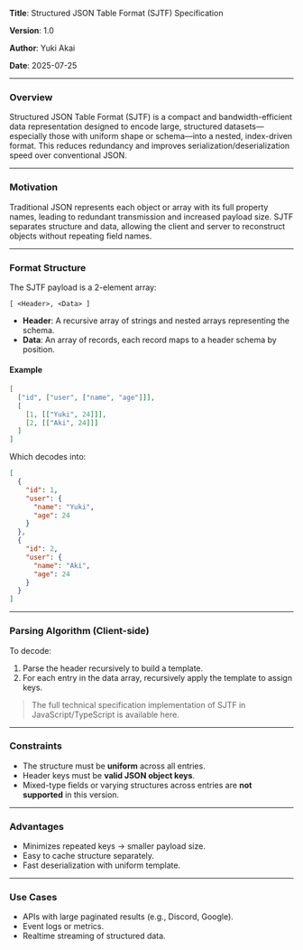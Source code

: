 **Title**: Structured JSON Table Format (SJTF) Specification

**Version**: 1.0

**Author**: Yuki Akai

**Date**: 2025-07-25

---

### Overview

Structured JSON Table Format (SJTF) is a compact and bandwidth-efficient data representation designed to encode large, structured datasets—especially those with uniform shape or schema—into a nested, index-driven format. This reduces redundancy and improves serialization/deserialization speed over conventional JSON.

---

### Motivation

Traditional JSON represents each object or array with its full property names, leading to redundant transmission and increased payload size. SJTF separates structure and data, allowing the client and server to reconstruct objects without repeating field names.

---

### Format Structure

The SJTF payload is a 2-element array:

```
[ <Header>, <Data> ]
```

* **Header**: A recursive array of strings and nested arrays representing the schema.
* **Data**: An array of records, each record maps to a header schema by position.

#### Example

```json
[
  ["id", ["user", ["name", "age"]]],
  [
    [1, [["Yuki", 24]]],
    [2, [["Aki", 24]]]
  ]
]
```

Which decodes into:

```json
[
  {
    "id": 1,
    "user": {
      "name": "Yuki",
      "age": 24
    }
  },
  {
    "id": 2,
    "user": {
      "name": "Aki",
      "age": 24
    }
  }
]
```

---

### Parsing Algorithm (Client-side)

To decode:

1. Parse the header recursively to build a template.
2. For each entry in the data array, recursively apply the template to assign keys.

> The full technical specification implementation of SJTF in JavaScript/TypeScript is available here.

---

### Constraints

* The structure must be **uniform** across all entries.
* Header keys must be **valid JSON object keys**.
* Mixed-type fields or varying structures across entries are **not supported** in this version.

---

### Advantages

* Minimizes repeated keys → smaller payload size.
* Easy to cache structure separately.
* Fast deserialization with uniform template.

---

### Use Cases

* APIs with large paginated results (e.g., Discord, Google).
* Event logs or metrics.
* Realtime streaming of structured data.
